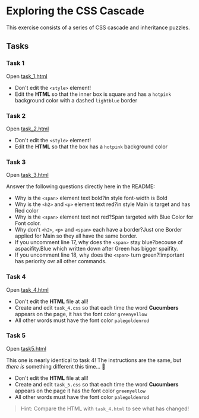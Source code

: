 # Exploring the CSS Cascade

This exercise consists of a series of CSS cascade and inheritance puzzles.

## Tasks

### Task 1

Open [task_1.html](./task_1.html)

- Don't edit the `<style>` element!
- Edit the **HTML** so that the inner box is square and has a `hotpink` background color with a dashed `lightblue` border

### Task 2

Open [task_2.html](./task_2.html)

- Don't edit the `<style>` element!
- Edit the **HTML** so that the box has a `hotpink` background color

### Task 3

Open [task_3.html](./task_3.html)

Answer the following questions directly here in the README:

- Why is the `<span>` element text bold?in style font-width is Bold
- Why is the `<h2>` and `<p>` element text red?in style Main is target and has Red color
- Why is the `<span>` element text not red?Span targeted with Blue Color for Font color.
- Why don't `<h2>`, `<p>` and `<span>` each have a border?Just one Border applied for Main so they all have the same border.
- If you uncomment line 17, why does the `<span>` stay blue?becouse of aspacifity.Blue which written down after Green has bigger spaifity.
- If you uncomment line 18, why does the `<span>` turn green?!important has periority ovr all other commands.

### Task 4

Open [task_4.html](task_4.html)

- Don't edit the **HTML** file at all!
- Create and edit `task_4.css` so that each time the word **Cucumbers** appears on the page, it has the font color `greenyellow`
- All other words must have the font color `palegoldenrod`

### Task 5

Open [task5.html](task_5.html)

This one is nearly identical to task 4! The instructions are the same, but _there is_ something different this time... 🤫

- Don't edit the **HTML** file at all!
- Create and edit `task_5.css` so that each time the word **Cucumbers** appears on the page it has the font color `greenyellow`
- All other words must have the font color `palegoldenrod`

> Hint: Compare the HTML with `task_4.html` to see what has changed!

